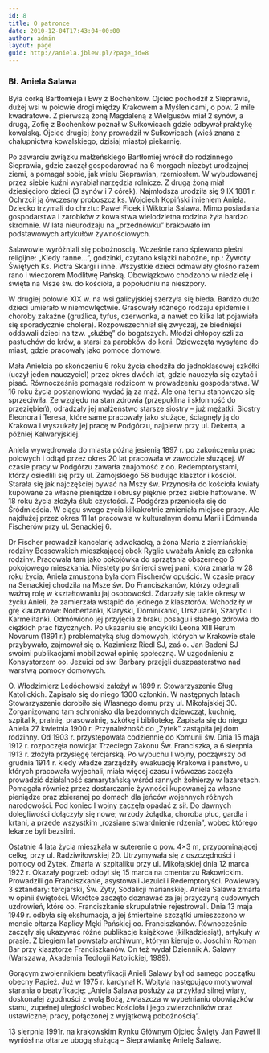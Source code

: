 ```yaml
---
id: 8
title: O patronce
date: 2010-12-04T17:43:04+00:00
author: admin
layout: page
guid: http://aniela.jblew.pl/?page_id=8
---
```

### Bł. Aniela Salawa

Była córką Bartłomieja i Ewy z Bochenków. Ojciec pochodził z Sieprawia, dużej wsi w połowie drogi między Krakowem a Myślenicami, o pow. 2 mile kwadratowe. Z pierwszą żoną Magdaleną z Wielgusów miał 2 synów, a drugą, Zofię z Bochenków poznał w Sułkowicach gdzie odbywał praktykę kowalską. Ojciec drugiej żony prowadził w Sułkowicach (wieś znana z chałupnictwa kowalskiego, dzisiaj miasto) piekarnię.

Po zawarciu związku małżeńskiego Bartłomiej wrócił do rodzinnego Sieprawia, gdzie zaczął gospodarować na 6 morgach niezbyt urodzajnej ziemi, a pomagał sobie, jak wielu Sieprawian, rzemiosłem. W wybudowanej przez siebie kuźni wyrabiał narzędzia rolnicze. Z drugą żoną miał dziesięcioro dzieci (3 synów i 7 córek). Najmłodsza urodziła się 9 IX 1881 r. Ochrzcił ją ówczesny proboszcz ks. Wojciech Kopiński imieniem Aniela. Dziecko trzymali do chrztu: Paweł Ficek i Wiktoria Salawa. Mimo posiadania gospodarstwa i zarobków z kowalstwa wielodzietna rodzina żyła bardzo skromnie. W lata nieurodzaju na &#8222;przednówku&#8221; brakowało im podstawowych artykułów żywnościowych.

Salawowie wyróżniali się pobożnością. Wcześnie rano śpiewano pieśni religijne: &#8222;Kiedy ranne&#8230;&#8221;, godzinki, czytano książki nabożne, np.: Żywoty Świętych Ks. Piotra Skargi i inne. Wszystkie dzieci odmawiały głośno razem rano i wieczorem Modlitwę Pańską. Obowiązkowo chodzono w niedzielę i święta na Msze św. do kościoła, a popołudniu na nieszpory.

W drugiej połowie XIX w. na wsi galicyjskiej szerzyła się bieda. Bardzo dużo dzieci umierało w niemowlęctwie. Grasowały różnego rodzaju epidemie i choroby zakaźne (gruźlica, tyfus, czerwonka, a nawet co kilka lat pojawiała się sporadycznie cholera). Rozpowszechniał się zwyczaj, że biedniejsi oddawali dzieci na tzw. &#8222;służbę&#8221; do bogatszych. Młodzi chłopcy szli za pastuchów do krów, a starsi za parobków do koni. Dziewczęta wysyłano do miast, gdzie pracowały jako pomoce domowe.

Mała Anielcia po skończeniu 6 roku życia chodziła do jednoklasowej szkółki (uczył jeden nauczyciel) przez okres dwóch lat, gdzie nauczyła się czytać i pisać. Równocześnie pomagała rodzicom w prowadzeniu gospodarstwa. W 16 roku życia postanowiono wydać ją za mąż. Ale ona temu stanowczo się sprzeciwiła. Ze względu na stan zdrowia (przepuklina i skłonność do przeziębień), odradzały jej małżeństwo starsze siostry &#8211; już mężatki. Siostry Eleonora i Teresa, które same pracowały jako służące, ściągnęły ją do Krakowa i wyszukały jej pracę w Podgórzu, najpierw przy ul. Dekerta, a później Kalwaryjskiej.

Aniela wywędrowała do miasta późną jesienią 1897 r. po zakończeniu prac polowych i odtąd przez okres 20 lat pracowała w zawodzie służącej. W czasie pracy w Podgórzu zawarła znajomość z oo. Redemptorystami, którzy osiedlili się przy ul. Zamojskiego 56 budując klasztor i kościół. Starała się jak najczęściej bywać na Mszy św. Przynosiła do kościoła kwiaty kupowane za własne pieniądze i obrusy pięknie przez siebie haftowane. W 18 roku życia złożyła ślub czystości. Z Podgórza przeniosła się do Śródmieścia. W ciągu swego życia kilkakrotnie zmieniała miejsce pracy. Ale najdłużej przez okres 11 lat pracowała w kulturalnym domu Marii i Edmunda Fischerów przy ul. Senackiej 6.

Dr Fischer prowadził kancelarię adwokacką, a żona Maria z ziemiańskiej rodziny Bossowskich mieszkającej obok Ryglic uważała Anielę za członka rodziny. Pracowała tam jako pokojówka do sprzątania obszernego 6 pokojowego mieszkania. Niestety po śmierci swej pani, która zmarła w 28 roku życia, Aniela zmuszona była dom Fischerów opuścić. W czasie pracy na Senackiej chodziła na Msze św. Do Franciszkanów, którzy odegrali ważną rolę w kształtowaniu jaj osobowości. Zdarzały się takie okresy w życiu Anieli, że zamierzała wstąpić do jednego z klasztorów. Wchodziły w grę klauzurowe: Norbertanki, Klaryski, Dominikanki, Urszulanki, Szarytki i Karmelitanki. Odmówiono jej przyjęcia z braku posagu i słabego zdrowia do ciężkich prac fizycznych. Po ukazaniu się encykliki Leona XIII Rerum Novarum (1891 r.) problematyką sług domowych, których w Krakowie stale przybywało, zajmował się o. Kazimierz Riedl SJ, zaś o. Jan Badeni SJ swoimi publikacjami mobilizował opinię społeczną. W uzgodnieniu z Konsystorzem oo. Jezuici od św. Barbary przejęli duszpasterstwo nad warstwą pomocy domowych.

O. Włodzimierz Ledóchowski założył w 1899 r. Stowarzyszenie Sług Katolickich. Zapisało się do niego 1300 członkiń. W następnych latach Stowarzyszenie dorobiło się Własnego domu przy ul. Mikołajskiej 30. Zorganizowano tam schronisko dla bezdomnych dziewcząt, kuchnię, szpitalik, pralnię, prasowalnię, szkółkę i bibliotekę. Zapisała się do niego Aniela 27 kwietnia 1900 r. Przynależność do &#8222;Zytek&#8221; zastąpiła jej dom rodzinny. Od 1903 r. przystępowała codziennie do Komunii św. Dnia 15 maja 1912 r. rozpoczęła nowicjat Trzeciego Zakonu Św. Franciszka, a 6 sierpnia 1913 r. złożyła przysięgę tercjarską. Po wybuchu I wojny, począwszy od grudnia 1914 r. kiedy władze zarządziły ewakuację Krakowa i państwo, u których pracowała wyjechali, miała więcej czasu i wówczas zaczęła prowadzić działalność samarytańską wśród rannych żołnierzy w lazaretach. Pomagała również przez dostarczanie żywności kupowanej za własne pieniądze oraz zbieranej po domach dla jeńców wojennych różnych narodowości. Pod koniec I wojny zaczęła opadać z sił. Do dawnych dolegliwości dołączyły się nowe; wrzody żołądka, choroba płuc, gardła i krtani, a przede wszystkim &#8222;rozsiane stwardnienie rdzenia&#8221;, wobec którego lekarze byli bezsilni.

Ostatnie 4 lata życia mieszkała w suterenie o pow. 4&#215;3 m, przypominającej celkę, przy ul. Radziwiłowskiej 20. Utrzymywała się z oszczędności i pomocy od Zytek. Zmarła w szpitaliku przy ul. Mikołajskiej dnia 12 marca 1922 r. Okazały pogrzeb odbył się 15 marca na cmentarzu Rakowickim. Prowadzili go Franciszkanie, asystowali Jezuici i Redemptoryści. Powiewały 3 sztandary: tercjarski, Św. Zyty, Sodalicji mariańskiej. Aniela Salawa zmarła w opinii świętości. Wkrótce zaczęto doznawać za jej przyczyną cudownych uzdrowień, które oo. Franciszkanie skrupulatnie rejestrowali. Dnia 13 maja 1949 r. odbyła się ekshumacja, a jej śmiertelne szczątki umieszczono w mensie ołtarza Kaplicy Męki Pańskiej oo. Franciszkanów. Równocześnie zaczęły się ukazywać różne publikacje książkowe (kilkadziesiąt), artykuły w prasie. Z biegiem lat powstało archiwum, którym kieruje o. Joschim Roman Bar przy klasztorze Franciszkanów. On też wydał Dziennik A. Salawy (Warszawa, Akademia Teologii Katolickiej, 1989).

Gorącym zwolennikiem beatyfikacji Anieli Salawy był od samego początku obecny Papież. Już w 1975 r. kardynał K. Wojtyła następująco motywował starania o beatyfikację: &#8222;Aniela Salawa posłuży za przykład silnej wiary, doskonałej zgodności z wolą Bożą, zwłaszcza w wypełnianiu obowiązków stanu, zupełnej uległości wobec Kościoła i jego zwierzchników oraz ustawicznej pracy, połączonej z wyjątkową pobożnością&#8221;.

13 sierpnia 1991r. na krakowskim Rynku Głównym Ojciec Święty Jan Paweł II wyniósł na ołtarze ubogą służącą &#8211; Sieprawiankę Anielę Salawę.